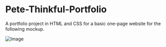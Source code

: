 # Pete-Thinkful-Portfolio

A portfolio project in HTML and CSS for a basic one-page website for the following mockup.

![Image](https://images.ctfassets.net/c7lxnbtvvcxm/1Fdvf5a4yapySQBRwsNfRJ/a34456f11e3672b5b70c643b5c0d82f7/Eng-pete-portfolio-mock.png)
